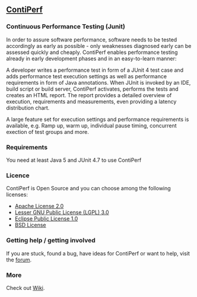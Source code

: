 ## [ContiPerf](http://databene.org/contiperf/)


### Continuous Performance Testing (Junit)

In order to assure software performance, software needs to be tested accordingly as early as possible - only weaknesses diagnosed early can be assessed quickly and cheaply. ContiPerf enables performance testing already in early development phases and in an easy-to-learn manner: 

A developer writes a performance test in form of a JUnit 4 test case and adds performance test execution settings as well as performance requirements in form of Java annotations. When JUnit is invoked by an IDE, build script or build server, ContiPerf activates, performs the tests and creates an HTML report. The report provides a detailed overview of execution, requirements and measurements, even providing a latency distribution chart.

A large feature set for execution settings and performance requirements is available, e.g. Ramp up, warm up, individual pause timing, concurrent exection of test groups and more.

### Requirements

You need at least Java 5 and JUnit 4.7 to use ContiPerf

### Licence

ContiPerf is Open Source and you can choose among the following licenses:

* [Apache License 2.0](Apache_License-2.0.txt)
* [Lesser GNU Public License (LGPL) 3.0](lgpl-version3.txt)
* [Eclipse Public License 1.0](epl-v10.html)
* [BSD License](bsd-license.txt)

### Getting help / getting involved

If you are stuck, found a bug, have ideas for ContiPerf or want to help, visit the [forum](http://databene.org/forum).

### More

Check out [Wiki](https://github.com/lucaspouzac/contiperf/wiki).
